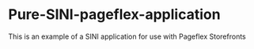 # Pure-SINI-pageflex-application
This is an example of a SINI application for use with Pageflex Storefronts
